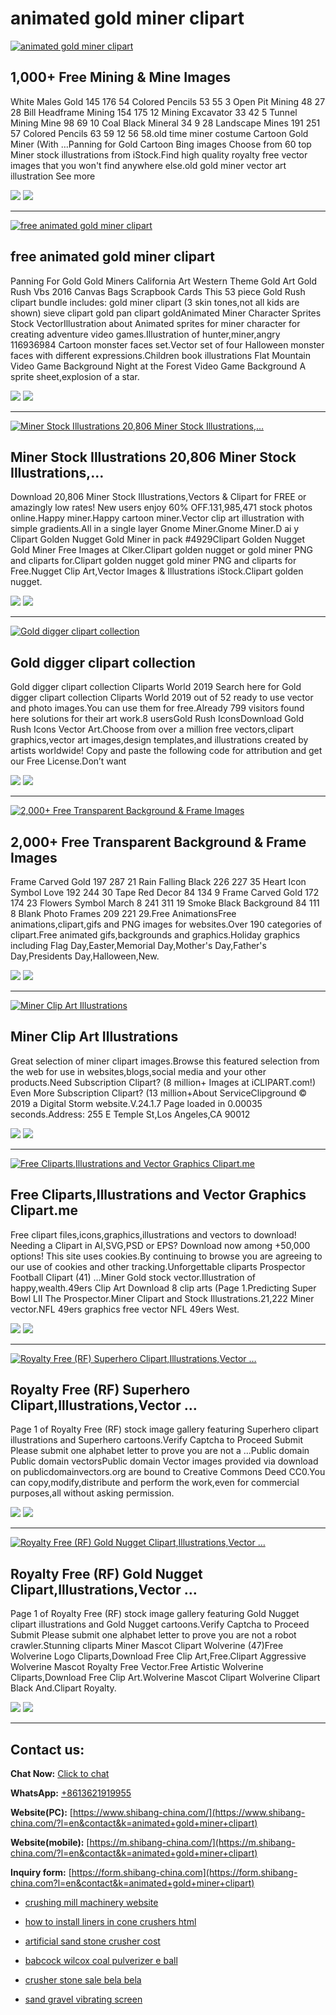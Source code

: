 # animated gold miner clipart

<a href="https://swt.shibang-china.com/?l=en&img&k=animated+gold+miner+clipart" target="_blank">![animated gold miner clipart](http://static.shibang-china.com/all-800x300/703.jpg)</a>

## 1,000+ Free Mining &amp; Mine Images
White Males Gold 145 176 54 Colored Pencils 53 55 3 Open Pit Mining 48 27 28 Bill Headframe Mining 154 175 12 Mining Excavator 33 42 5 Tunnel Mining Mine 98 69 10 Coal Black Mineral 34 9 28 Landscape Mines 191 251 57 Colored Pencils 63 59 12 56 58.old time miner costume Cartoon Gold Miner (With …Panning for Gold Cartoon Bing images Choose from 60 top Miner stock illustrations from iStock.Find high quality royalty free vector images that you won't find anywhere else.old gold miner vector art illustration See more


<a href="https://whatsapp.shibangsoft.com/WhatsApp.php" target="_blank" title="WhatsApp">![](http://static.shibang-china.com/icon/whatsapp.png)</a> <a href="https://swt.shibang-china.com/?l=en&icon&k=animated+gold+miner+clipart" target="_blank">![](http://static.shibang-china.com/icon/chat-en.png)</a>

---

<a href="https://swt.shibang-china.com/?l=en&img&k=animated+gold+miner+clipart" target="_blank">![free animated gold miner clipart](http://static.shibang-china.com/all-800x300/315.jpg)</a>

## free animated gold miner clipart
Panning For Gold Gold Miners California Art Western Theme Gold Art Gold Rush Vbs 2016 Canvas Bags Scrapbook Cards This 53 piece Gold Rush clipart bundle includes: gold miner clipart (3 skin tones,not all kids are shown) sieve clipart gold pan clipart goldAnimated Miner Character Sprites Stock VectorIllustration about Animated sprites for miner character for creating adventure video games.Illustration of hunter,miner,angry 116936984 Cartoon monster faces set.Vector set of four Halloween monster faces with different expressions.Children book illustrations Flat Mountain Video Game Background Night at the Forest Video Game Background A sprite sheet,explosion of a star.


<a href="https://whatsapp.shibangsoft.com/WhatsApp.php" target="_blank" title="WhatsApp">![](http://static.shibang-china.com/icon/whatsapp.png)</a> <a href="https://swt.shibang-china.com/?l=en&icon&k=animated+gold+miner+clipart" target="_blank">![](http://static.shibang-china.com/icon/chat-en.png)</a>

---

<a href="https://swt.shibang-china.com/?l=en&img&k=animated+gold+miner+clipart" target="_blank">![Miner Stock Illustrations 20,806 Miner Stock Illustrations,…](http://static.shibang-china.com/all-800x300/307.jpg)</a>

## Miner Stock Illustrations 20,806 Miner Stock Illustrations,…
Download 20,806 Miner Stock Illustrations,Vectors &amp; Clipart for FREE or amazingly low rates! New users enjoy 60% OFF.131,985,471 stock photos online.Happy miner.Happy cartoon miner.Vector clip art illustration with simple gradients.All in a single layer Gnome Miner.Gnome Miner.D ai y Clipart Golden Nugget Gold Miner in pack #4929Clipart Golden Nugget Gold Miner Free Images at Clker.Clipart golden nugget or gold miner PNG and cliparts for.Clipart golden nugget gold miner PNG and cliparts for Free.Nugget Clip Art,Vector Images &amp; Illustrations iStock.Clipart golden nugget.


<a href="https://whatsapp.shibangsoft.com/WhatsApp.php" target="_blank" title="WhatsApp">![](http://static.shibang-china.com/icon/whatsapp.png)</a> <a href="https://swt.shibang-china.com/?l=en&icon&k=animated+gold+miner+clipart" target="_blank">![](http://static.shibang-china.com/icon/chat-en.png)</a>

---

<a href="https://swt.shibang-china.com/?l=en&img&k=animated+gold+miner+clipart" target="_blank">![Gold digger clipart collection](http://static.shibang-china.com/all-800x300/698.jpg)</a>

## Gold digger clipart collection
Gold digger clipart collection Cliparts World 2019 Search here for Gold digger clipart collection Cliparts World 2019 out of 52 ready to use vector and photo images.You can use them for free.Already 799 visitors found here solutions for their art work.8 usersGold Rush IconsDownload Gold Rush Icons Vector Art.Choose from over a million free vectors,clipart graphics,vector art images,design templates,and illustrations created by artists worldwide! Copy and paste the following code for attribution and get our Free License.Don’t want


<a href="https://whatsapp.shibangsoft.com/WhatsApp.php" target="_blank" title="WhatsApp">![](http://static.shibang-china.com/icon/whatsapp.png)</a> <a href="https://swt.shibang-china.com/?l=en&icon&k=animated+gold+miner+clipart" target="_blank">![](http://static.shibang-china.com/icon/chat-en.png)</a>

---

<a href="https://swt.shibang-china.com/?l=en&img&k=animated+gold+miner+clipart" target="_blank">![2,000+ Free Transparent Background &amp; Frame Images](http://static.shibang-china.com/all-800x300/337.jpg)</a>

## 2,000+ Free Transparent Background &amp; Frame Images
Frame Carved Gold 197 287 21 Rain Falling Black 226 227 35 Heart Icon Symbol Love 192 244 30 Tape Red Decor 84 134 9 Frame Carved Gold 172 174 23 Flowers Symbol March 8 241 311 19 Smoke Black Background 84 111 8 Blank Photo Frames 209 221 29.Free AnimationsFree animations,clipart,gifs and PNG images for websites.Over 190 categories of clipart.Free animated gifs,backgrounds and graphics.Holiday graphics including Flag Day,Easter,Memorial Day,Mother's Day,Father's Day,Presidents Day,Halloween,New.


<a href="https://whatsapp.shibangsoft.com/WhatsApp.php" target="_blank" title="WhatsApp">![](http://static.shibang-china.com/icon/whatsapp.png)</a> <a href="https://swt.shibang-china.com/?l=en&icon&k=animated+gold+miner+clipart" target="_blank">![](http://static.shibang-china.com/icon/chat-en.png)</a>

---

<a href="https://swt.shibang-china.com/?l=en&img&k=animated+gold+miner+clipart" target="_blank">![Miner Clip Art Illustrations](http://static.shibang-china.com/all-800x300/86.jpg)</a>

## Miner Clip Art Illustrations
Great selection of miner clipart images.Browse this featured selection from the web for use in websites,blogs,social media and your other products.Need Subscription Clipart? (8 million+ Images at iCLIPART.com!) Even More Subscription Clipart? (13 million+About ServiceClipground &#169; 2019 a Digital Storm website.V.24.1.7 Page loaded in 0.00035 seconds.Address: 255 E Temple St,Los Angeles,CA 90012


<a href="https://whatsapp.shibangsoft.com/WhatsApp.php" target="_blank" title="WhatsApp">![](http://static.shibang-china.com/icon/whatsapp.png)</a> <a href="https://swt.shibang-china.com/?l=en&icon&k=animated+gold+miner+clipart" target="_blank">![](http://static.shibang-china.com/icon/chat-en.png)</a>

---

<a href="https://swt.shibang-china.com/?l=en&img&k=animated+gold+miner+clipart" target="_blank">![Free Cliparts,Illustrations and Vector Graphics Clipart.me](http://static.shibang-china.com/all-800x300/248.jpg)</a>

## Free Cliparts,Illustrations and Vector Graphics Clipart.me
Free clipart files,icons,graphics,illustrations and vectors to download! Needing a Clipart in AI,SVG,PSD or EPS? Download now among +50,000 options! This site uses cookies.By continuing to browse you are agreeing to our use of cookies and other tracking.Unforgettable cliparts Prospector Football Clipart (41) …Miner Gold stock vector.Illustration of happy,wealth.49ers Clip Art Download 8 clip arts (Page 1.Predicting Super Bowl LII The Prospector.Miner Clipart and Stock Illustrations.21,222 Miner vector.NFL 49ers graphics free vector NFL 49ers West.


<a href="https://whatsapp.shibangsoft.com/WhatsApp.php" target="_blank" title="WhatsApp">![](http://static.shibang-china.com/icon/whatsapp.png)</a> <a href="https://swt.shibang-china.com/?l=en&icon&k=animated+gold+miner+clipart" target="_blank">![](http://static.shibang-china.com/icon/chat-en.png)</a>

---

<a href="https://swt.shibang-china.com/?l=en&img&k=animated+gold+miner+clipart" target="_blank">![Royalty Free (RF) Superhero Clipart,Illustrations,Vector …](http://static.shibang-china.com/all-800x300/1266.jpg)</a>

## Royalty Free (RF) Superhero Clipart,Illustrations,Vector …
Page 1 of Royalty Free (RF) stock image gallery featuring Superhero clipart illustrations and Superhero cartoons.Verify Captcha to Proceed Submit Please submit one alphabet letter to prove you are not a …Public domain Public domain vectorsPublic domain Vector images provided via download on publicdomainvectors.org are bound to Creative Commons Deed CC0.You can copy,modify,distribute and perform the work,even for commercial purposes,all without asking permission.


<a href="https://whatsapp.shibangsoft.com/WhatsApp.php" target="_blank" title="WhatsApp">![](http://static.shibang-china.com/icon/whatsapp.png)</a> <a href="https://swt.shibang-china.com/?l=en&icon&k=animated+gold+miner+clipart" target="_blank">![](http://static.shibang-china.com/icon/chat-en.png)</a>

---

<a href="https://swt.shibang-china.com/?l=en&img&k=animated+gold+miner+clipart" target="_blank">![Royalty Free (RF) Gold Nugget Clipart,Illustrations,Vector …](http://static.shibang-china.com/all-800x300/776.jpg)</a>

## Royalty Free (RF) Gold Nugget Clipart,Illustrations,Vector …
Page 1 of Royalty Free (RF) stock image gallery featuring Gold Nugget clipart illustrations and Gold Nugget cartoons.Verify Captcha to Proceed Submit Please submit one alphabet letter to prove you are not a robot crawler.Stunning cliparts Miner Mascot Clipart Wolverine (47)Free Wolverine Logo Cliparts,Download Free Clip Art,Free.Clipart Aggressive Wolverine Mascot Royalty Free Vector.Free Artistic Wolverine Cliparts,Download Free Clip Art.Wolverine Mascot Clipart Wolverine Clipart Black And.Clipart Royalty.


<a href="https://whatsapp.shibangsoft.com/WhatsApp.php" target="_blank" title="WhatsApp">![](http://static.shibang-china.com/icon/whatsapp.png)</a> <a href="https://swt.shibang-china.com/?l=en&icon&k=animated+gold+miner+clipart" target="_blank">![](http://static.shibang-china.com/icon/chat-en.png)</a>

---
## Contact us:

**Chat Now:** [Click to chat](https://swt.shibang-china.com?l=en&contact&k=animated+gold+miner+clipart)

**WhatsApp:**  [+8613621919955](https://whatsapp.shibangsoft.com/WhatsApp.php)

**Website(PC):** [https://www.shibang-china.com/](https://www.shibang-china.com/?l=en&contact&k=animated+gold+miner+clipart)

**Website(mobile):** [https://m.shibang-china.com/](https://m.shibang-china.com/?l=en&contact&k=animated+gold+miner+clipart)

**Inquiry form:** [https://form.shibang-china.com](https://form.shibang-china.com?l=en&contact&k=animated+gold+miner+clipart)

* [crushing mill machinery website](../133/crushing%20mill%20machinery%20website.md)

* [how to install liners in cone crushers html](../135/how%20to%20install%20liners%20in%20cone%20crushers%20html.md)

* [artificial sand stone crusher cost](../128/artificial%20sand%20stone%20crusher%20cost.md)

* [babcock wilcox coal pulverizer e ball](../138/babcock%20wilcox%20coal%20pulverizer%20e%20ball.md)

* [crusher stone sale bela bela](../131/crusher%20stone%20sale%20bela%20bela.md)

* [sand gravel vibrating screen](../139/sand%20gravel%20vibrating%20screen.md)